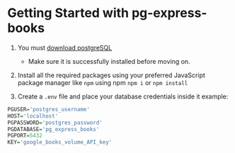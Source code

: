 # Getting Started with pg-express-books

1. You must [download postgreSQL](https://www.enterprisedb.com/downloads/postgres-postgresql-downloads) 
    * Make sure it is successfully installed before moving on.

1. Install all the required packages using your preferred JavaScript package manager like `npm` using npm `npm i` or `npm install` 

1. Create a `.env` file and place your database credentials inside it example: 

```r
PGUSER='postgres_username'
HOST='localhost'
PGPASSWORD='postgres_password'
PGDATABASE='pg_express_books'
PGPORT=5432
KEY='google_books_volume_API_key'
```
